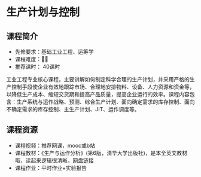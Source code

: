 # 生产计划与控制
## 课程简介
- 先修要求：基础工业工程、运筹学
- 课程难度：🌟🌟
- 推荐课时： 40课时

工业工程专业核心课程，主要讲解如何制定科学合理的生产计划，并采用严格的生产控制手段使企业有效地跟踪市场、合理地安排物料、设备、人力资源和资金等，以降低生产成本、缩短交货期和提高产品质量，提高企业运行的效率。课程内容包含：生产系统与运作战略、预测、综合生产计划、面向确定需求的库存控制、面向不确定需求的库存控制、主生产计划、JIT、运作调度等。

## 课程资源
- 课程视频：推荐网课，mooc或b站
- 课程教材：《生产与运作分析》(第6版，清华大学出版社)，是本全英文教材哦，读起来逻辑很清晰。[网盘链接](https://pan.baidu.com/s/1ZWYtOSxiASWtDQ-JllpqtA?pwd=1234)
- 课程作业：平时作业+实验报告